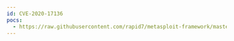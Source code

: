 ```yaml
---
id: CVE-2020-17136
pocs:
  - https://raw.githubusercontent.com/rapid7/metasploit-framework/master/modules/exploits/windows/local/cve_2020_17136.rb
---
```

